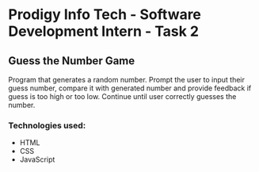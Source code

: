 # Prodigy Info Tech - Software Development Intern - Task 2

## Guess the Number Game
Program that generates a random number.
Prompt the user to input their guess number, compare it with generated number and provide feedback if guess is too high or too low.
Continue until user correctly guesses the number.

### Technologies used:
- HTML
- CSS
- JavaScript

